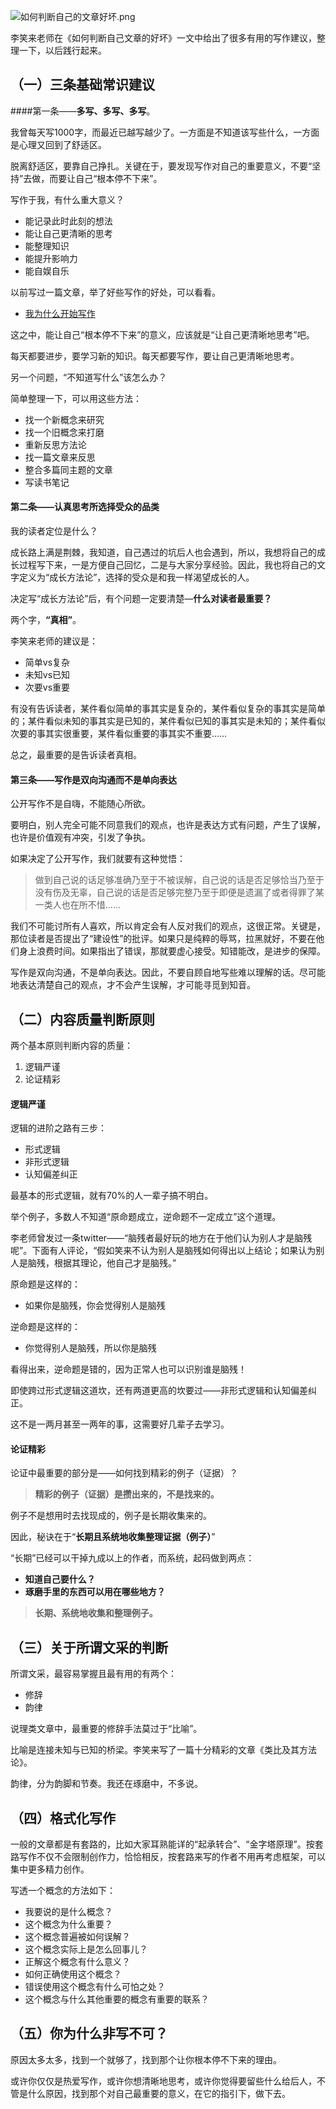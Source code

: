 ![如何判断自己的文章好坏.png](http://upload-images.jianshu.io/upload_images/197369-c8ff34e398d728ce.png?imageMogr2/auto-orient/strip%7CimageView2/2/w/1240)

李笑来老师在《如何判断自己文章的好坏》一文中给出了很多有用的写作建议，整理一下，以后践行起来。

## （一）三条基础常识建议

####第一条——**多写、多写、多写**。

我曾每天写1000字，而最近已越写越少了。一方面是不知道该写些什么，一方面是心理又回到了舒适区。

脱离舒适区，要靠自己挣扎。关键在于，要发现写作对自己的重要意义，不要“坚持”去做，而要让自己“根本停不下来”。

写作于我，有什么重大意义？

- 能记录此时此刻的想法
- 能让自己更清晰的思考
- 能整理知识
- 能提升影响力
- 能自娱自乐

以前写过一篇文章，举了好些写作的好处，可以看看。

- [我为什么开始写作](http://www.jianshu.com/p/e7fd5fab6788#)

这之中，能让自己“根本停不下来”的意义，应该就是“让自己更清晰地思考”吧。

每天都要进步，要学习新的知识。每天都要写作，要让自己更清晰地思考。

另一个问题，“不知道写什么”该怎么办？

简单整理一下，可以用这些方法：

- 找一个新概念来研究
- 找一个旧概念来打磨
- 重新反思方法论
- 找一篇文章来反思
- 整合多篇同主题的文章
- 写读书笔记

#### 第二条——认真思考所选择受众的品类

我的读者定位是什么？

成长路上满是荆棘，我知道，自己遇过的坑后人也会遇到，所以，我想将自己的成长过程写下来，一是方便自己回忆，二是与大家分享经验。因此，我也将自己的文字定义为“成长方法论”，选择的受众是和我一样渴望成长的人。

决定写“成长方法论”后，有个问题一定要清楚—**什么对读者最重要？**

两个字，**“真相”**。

李笑来老师的建议是：

- 简单vs复杂
- 未知vs已知
- 次要vs重要

有没有告诉读者，某件看似简单的事其实是复杂的，某件看似复杂的事其实是简单的；某件看似未知的事其实是已知的，某件看似已知的事其实是未知的；某件看似次要的事其实很重要，某件看似重要的事其实不重要……

总之，最重要的是告诉读者真相。

#### 第三条——写作是双向沟通而不是单向表达

公开写作不是自嗨，不能随心所欲。

要明白，别人完全可能不同意我们的观点，也许是表达方式有问题，产生了误解，也许是价值观有冲突，引发了争执。

如果决定了公开写作，我们就要有这种觉悟：

> 做到自己说的话足够准确乃至于不被误解，自己说的话是否足够恰当乃至于没有伤及无辜，自己说的话是否足够完整乃至于即便是遗漏了或者得罪了某一类人也在所不惜…… 

我们不可能讨所有人喜欢，所以肯定会有人反对我们的观点，这很正常。关键是，那位读者是否提出了“建设性”的批评。如果只是纯粹的辱骂，拉黑就好，不要在他们身上浪费时间。如果指出了错误，那就要虚心接受。知错能改，是进步的保障。

写作是双向沟通，不是单向表达。因此，不要自顾自地写些难以理解的话。尽可能地表达清楚自己的观点，才不会产生误解，才可能寻觅到知音。

## （二）内容质量判断原则

两个基本原则判断内容的质量：

1. 逻辑严谨
2. 论证精彩

#### 逻辑严谨

逻辑的进阶之路有三步：

- 形式逻辑
- 非形式逻辑
- 认知偏差纠正

最基本的形式逻辑，就有70%的人一辈子搞不明白。

举个例子，多数人不知道“原命题成立，逆命题不一定成立”这个道理。

李老师曾发过一条twitter——“脑残者最好玩的地方在于他们认为别人才是脑残呢”。下面有人评论，“假如笑来不认为别人是脑残如何得出以上结论；如果认为别人是脑残，根据其理论，他自己才是脑残。”

原命题是这样的：

- 如果你是脑残，你会觉得别人是脑残

逆命题是这样的：

- 你觉得别人是脑残，所以你是脑残

看得出来，逆命题是错的，因为正常人也可以识别谁是脑残！

即使跨过形式逻辑这道坎，还有两道更高的坎要过——非形式逻辑和认知偏差纠正。

这不是一两月甚至一两年的事，这需要好几辈子去学习。

#### 论证精彩

论证中最重要的部分是——如何找到精彩的例子（证据）？

> **精彩的例子（证据）是攒出来的，不是找来的。**

例子不是想用时去找现成的，例子是长期收集来的。

因此，秘诀在于“**长期且系统地收集整理证据（例子）**”

“长期”已经可以干掉九成以上的作者，而系统，起码做到两点：

- **知道自己要什么？**
- **琢磨手里的东西可以用在哪些地方？**

> **长期、系统地收集和整理例子。**

## （三）关于所谓文采的判断

所谓文采，最容易掌握且最有用的有两个：

- 修辞
- 韵律

说理类文章中，最重要的修辞手法莫过于“比喻”。

比喻是连接未知与已知的桥梁。李笑来写了一篇十分精彩的文章《类比及其方法论》。

韵律，分为韵脚和节奏。我还在琢磨中，不多说。

## （四）格式化写作

一般的文章都是有套路的，比如大家耳熟能详的“起承转合”、“金字塔原理”。按套路写作不仅不会限制创作力，恰恰相反，按套路来写的作者不用再考虑框架，可以集中更多精力创作。

写透一个概念的方法如下：

- 我要说的是什么概念？
- 这个概念为什么重要？
- 这个概念普遍被如何误解？
- 这个概念实际上是怎么回事儿？
- 正解这个概念有什么意义？
- 如何正确使用这个概念？
- 错误使用这个概念有什么可怕之处？
- 这个概念与什么其他重要的概念有重要的联系？

## （五）你为什么非写不可？

原因太多太多，找到一个就够了，找到那个让你根本停不下来的理由。

或许你仅仅是热爱写作，或许你想清晰地思考，或许你觉得要留些什么给后人，不管是什么原因，找到那个对自己最重要的意义，在它的指引下，做下去。
